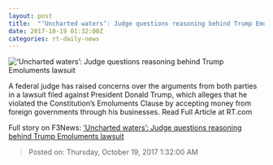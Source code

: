 ```yaml
---
layout: post
title:  "‘Uncharted waters’: Judge questions reasoning behind Trump Emoluments lawsuit"
date: 2017-10-19 01:32:00Z
categories: rt-daily-news
---
```


![‘Uncharted waters’: Judge questions reasoning behind Trump Emoluments lawsuit](https://cdni.rt.com/files/2017.10/article/59e7e232fc7e9306778b4567.jpg)

A federal judge has raised concerns over the arguments from both parties in a lawsuit filed against President Donald Trump, which alleges that he violated the Constitution’s Emoluments Clause by accepting money from foreign governments through his businesses. Read Full Article at RT.com


Full story on F3News: [‘Uncharted waters’: Judge questions reasoning behind Trump Emoluments lawsuit](http://www.f3nws.com/n/eHSkPB)

> Posted on: Thursday, October 19, 2017 1:32:00 AM
